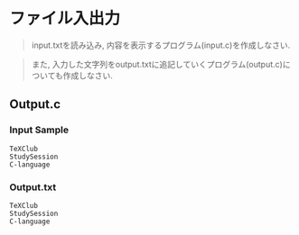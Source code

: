 # ファイル入出力
> input.txtを読み込み, 内容を表示するプログラム(input.c)を作成しなさい.

> また, 入力した文字列をoutput.txtに追記していくプログラム(output.c)についても作成しなさい.

## Output.c
### Input Sample
```
TeXClub
StudySession
C-language
```

### Output.txt
```
TeXClub
StudySession
C-language
```
